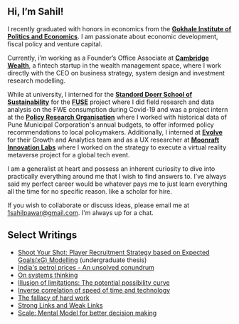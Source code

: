 ## Hi, I’m Sahil!

I recently graduated with honors in economics from the **[Gokhale Institute of Politics and Economics](https://gipe.ac.in/)**. I am passionate about economic development, fiscal policy and venture capital. 

Currently, i’m working as a Founder’s Office Associate at **[Cambridge Wealth](https://www.cambridgewealth.in/)**, a fintech startup in the wealth management space, where I work directly with the CEO on business strategy, system design and investment research modelling.

While at university, I interned for the **[Standord Doerr School of Sustainability](https://sustainability.stanford.edu/)** for the **[FUSE](fuse.stanford.edu)** project where I did field research and data analysis on the FWE consumption during Covid-19 and was a project intern at the **[Policy Research Organisation](policyresearch.in)** where I worked with historical data of Pune Municipal Corporation's annual budgets, to offer informed policy recommendations to local policymakers. Additionally, I interned at **[Evolve](evolveinc.io)** for their Growth and Analytics team and as a UX researcher at **[Moonraft Innovation Labs](moonraft.com)** where I worked on the strategy to execute a virtual reality metaverse project for a global tech event.  

I am a generalist at heart and possess an inherent curiosity to dive into practically everything around me that I wish to find answers to. I’ve always said my perfect career would be whatever pays me to just learn everything all the time for no specific reason. like a scholar for hire. 
 
If you wish to collaborate or discuss ideas, please email me at [1sahilpawar@gmail.com](mailto:1sahilpawar@gmail.com). I'm always up for a chat. 


## Select Writings
- [Shoot Your Shot: Player Recruitment Strategy based on Expected Goals(xG) Modelling](https://bit.ly/undergrad-thesis) (undergraduate thesis)
- [India's petrol prices - An unsolved conundrum]([url](https://sahilpawar.substack.com/p/indias-petrol-prices-the-unsolved)) 
- [On systems thinking]([url](https://sahilpawar.substack.com/p/on-systems-thinking))
- [Illusion of limitations: The potential possibility curve]([url](https://sahilpawar.substack.com/p/illusion-of-limitations-the-potential))
- [Inverse correlation of speed of time and technology]([url](https://sahilpawar.substack.com/p/inverse-correlation-between-speed))
- [The fallacy of hard work]([url](https://sahilpawar.substack.com/p/the-fallacy-of-hard-work))
- [Strong Links and Weak Links]([url](https://sahilpawar.substack.com/p/messi-lebron-warren-buffet-and-effective-philanthropy)https://sahilpawar.substack.com/p/messi-lebron-warren-buffet-and-effective-philanthropy)
- [Scale: Mental Model for better decision making]([url](https://open.substack.com/pub/sahilpawar/p/scale-a-mental-model-for-better-decision-making?r=i0qgj&utm_campaign=post&utm_medium=web)https://open.substack.com/pub/sahilpawar/p/scale-a-mental-model-for-better-decision-making?r=i0qgj&utm_campaign=post&utm_medium=web)
